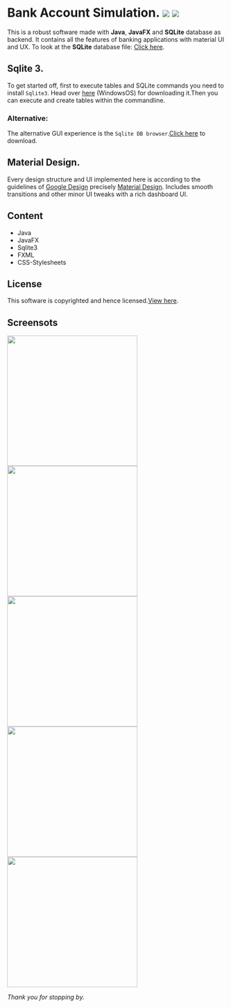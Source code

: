 # Bank Account Simulation. [![](https://img.shields.io/badge/build-passing-brightgreen.svg)](https://github.com/Gurubalan-GIT/BankAccountSimulation) [![](https://img.shields.io/badge/coverage-100-green.svg)](https://github.com/Gurubalan-GIT/BankAccountSimulation)
This is a robust software made with **Java**, **JavaFX** and **SQLite** database as backend. It contains all the features of banking applications with 
material UI and UX. To look at the **SQLite** database file: [Click here](src/main/resources/db).

## Sqlite 3.
To get started off, first to execute tables and SQLite commands you need to install `Sqlite3`. Head over [here](https://www.sqlite.org/2018/sqlite-tools-win32-x86-3220000.zip) (WindowsOS) for downloading it.Then you can execute and create tables within the commandline.
### Alternative:
The alternative GUI experience is the `Sqlite DB browser`.[Click here](http://sqlitebrowser.org/) to download. 

## Material Design.
Every design structure and UI implemented here is according to the guidelines of [Google Design](https://design.google/) precisely [Material Design](https://material.io/).
Includes smooth transitions and other minor UI tweaks with a rich dashboard UI. 

## Content
- Java
- JavaFX
- Sqlite3
- FXML
- CSS-Stylesheets

## License
This software is copyrighted and hence licensed.[View here](LICENSE).

## Screensots
<img src="src/main/java/com/mycompany/atmmanagementsys/Images/1.png" height="300"> <img src="src/main/java/com/mycompany/atmmanagementsys/Images/2.png" height="300"> <img src="src/main/java/com/mycompany/atmmanagementsys/Images/3.png" height="300"> <img src="src/main/java/com/mycompany/atmmanagementsys/Images/4.png" height="300"> <img src="src/main/java/com/mycompany/atmmanagementsys/Images/5.png" height="300">

_Thank you for stopping by._
